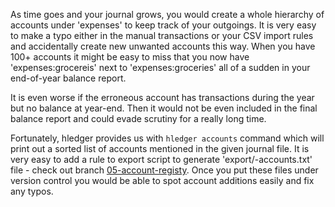 As time goes and your journal grows, you would create a whole hierarchy of accounts under 'expenses' to keep track of your outgoings. It is very easy to make a typo either in the manual transactions or your CSV import rules and accidentally create new unwanted accounts this way. When you have 100+ accounts it might be easy to miss that you now have 'expenses:grocereis' next to 'expenses:groceries' all of a sudden in your end-of-year balance report.

It is even worse if the erroneous account has transactions during the year but no balance at year-end. Then it would not be even included in the final balance report and could evade scrutiny for a really long time.

Fortunately, hledger provides us with `hledger accounts` command which will print out a sorted list of accounts mentioned in the given journal file. It is very easy to add a rule to export script to generate 'export/<year>-accounts.txt' file - check out branch [05-account-registy](https://github.com/adept/full-fledged-hledger/tree/05-account-registry). Once you put these files under version control you would be able to spot account additions easily and fix any typos. 
